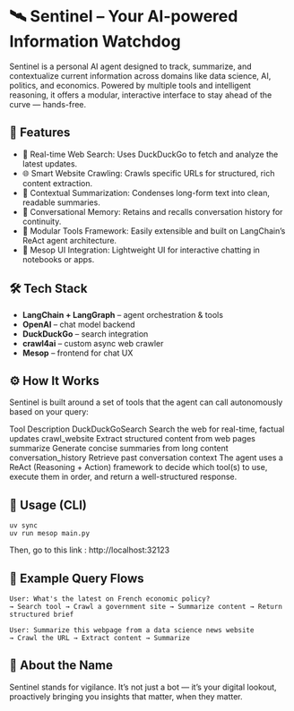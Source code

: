 # 🛰️ Sentinel – Your AI-powered Information Watchdog
Sentinel is a personal AI agent designed to track, summarize, and contextualize current information across domains like data science, AI, politics, and economics. Powered by multiple tools and intelligent reasoning, it offers a modular, interactive interface to stay ahead of the curve — hands-free.

## 🚀 Features
- 🔎 Real-time Web Search: Uses DuckDuckGo to fetch and analyze the latest updates.
- 🌐 Smart Website Crawling: Crawls specific URLs for structured, rich content extraction.
- 🧠 Contextual Summarization: Condenses long-form text into clean, readable summaries.
- 💬 Conversational Memory: Retains and recalls conversation history for continuity.
- 🧰 Modular Tools Framework: Easily extensible and built on LangChain’s ReAct agent architecture.
- 🧩 Mesop UI Integration: Lightweight UI for interactive chatting in notebooks or apps.

## 🛠️ Tech Stack
- **LangChain + LangGraph** – agent orchestration & tools
- **OpenAI** – chat model backend
- **DuckDuckGo** – search integration
- **crawl4ai** – custom async web crawler
- **Mesop** – frontend for chat UX

## ⚙️ How It Works
Sentinel is built around a set of tools that the agent can call autonomously based on your query:

Tool	Description
DuckDuckGoSearch	Search the web for real-time, factual updates
crawl_website	Extract structured content from web pages
summarize	Generate concise summaries from long content
conversation_history	Retrieve past conversation context
The agent uses a ReAct (Reasoning + Action) framework to decide which tool(s) to use, execute them in order, and return a well-structured response.

## 💬 Usage (CLI)
```
uv sync
uv run mesop main.py
```

Then, go to this link  : http://localhost:32123

## 📘 Example Query Flows

```
User: What's the latest on French economic policy?
→ Search tool → Crawl a government site → Summarize content → Return structured brief

User: Summarize this webpage from a data science news website
→ Crawl the URL → Extract content → Summarize
```

## 🤖 About the Name
Sentinel stands for vigilance. It’s not just a bot — it’s your digital lookout, proactively bringing you insights that matter, when they matter.



